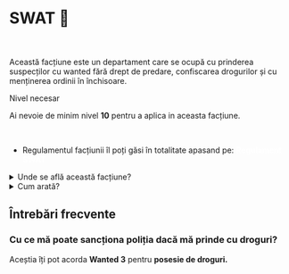 

# SWAT 🚨
<br><br>
Această facțiune este un departament care se ocupă cu prinderea suspecților cu wanted fără drept de predare, confiscarea drogurilor și cu menținerea ordinii în închisoare.

<div class="danger-container">
    <p class="title">Nivel necesar</p>
    <p class="description">Ai nevoie de minim nivel <strong>10</strong> pentru a aplica in aceasta facțiune.</p>
</div><br>

- Regulamentul facțiunii îl poți găsi în totalitate apasand pe: <b> <a href="https://ragepanel.b-hood.ro/rules/view/regulament-departamente"
  style="color: white; text-decoration: none;"
  onmouseover="this.style.color='#aff385'"
  onmouseout="this.style.color='white'">
  Regulament SWAT
</a> </b>


<details class="details custom-block">
    <summary>Unde se află această facțiune?</summary>
    <p>
        <img src="https://i.imgur.com/uewlje8.png" alt="HQ SWAT" title="HQ SWAT">
    </p>
</details>

<details class="details custom-block">
    <summary>Cum arată?</summary>
    <p>
        <img src="https://i.imgur.com/QhhJ78F.png" alt="HQ SWAT" title="HQ SWAT">
    </p>
</details>



## Întrebări frecvente

### Cu ce mă poate sancționa poliția dacă mă prinde cu droguri?
Aceștia îți pot acorda **Wanted 3** pentru **posesie de droguri.**

